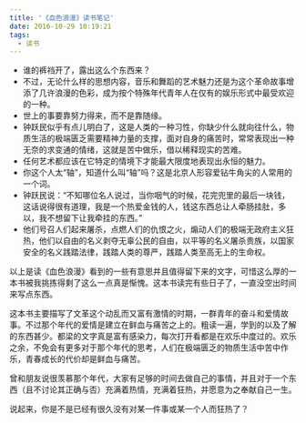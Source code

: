 ```yaml
---
title: '《血色浪漫》读书笔记'
date: 2016-10-29 10:19:21
tags:
  - 读书
---
```


- 谁的裤裆开了，露出这么个东西来？
- 不过，无论什么样的思想内容，音乐和舞蹈的艺术魅力还是为这个革命故事增添了几许浪漫的色彩，成为按个特殊年代青年人在仅有的娱乐形式中最受欢迎的一种。
- 世上的事要靠努力得来，而不是靠随缘。
- 钟跃民似乎有点儿明白了，这是人类的一种习性，你缺少什么就向往什么，物质生活的极端匮乏需要精神力量的支撑，面对自身的痛苦时，常常表现出一种无奈的求变通的情绪，这就是苦中做乐，借以稀释现实的苦难。
- 任何艺术都应该在它特定的情境下才能最大限度地表现出永恒的魅力。
- 你这个人太“轴”，知道什么叫“轴”吗？这是北京人形容爱钻牛角尖的人常用的一个词。
- 钟跃民说：“不知哪位名人说过，当你咽气的时候，花完兜里的最后一块钱，这话说得很有道理，我是一个热爱金钱的人，钱这东西总让人牵肠挂肚，多以，我不想留下让我牵挂的东西。”
- 他们号召人们起来屠杀，点燃人们的仇恨之火，煽动人们的极端无政府主义狂热，他们以自由的名义剥夺无辜公民的自由，以平等的名义屠杀贵族，以国家安全的名义践踏法律，践踏人类的尊严，践踏人类至高无上的生命权。

<!-- more -->
以上是读《血色浪漫》看到的一些有意思并且值得留下来的文字，可惜这么厚的一本书被我挑拣得剩了这么一点真是惭愧。这本书读完有些日子了，一直没空出时间来写点东西。

这本书主要描写了文革这个动乱而又富有激情的时期，一群青年的奋斗和爱情故事。不过那个年代的爱情是建立在鲜血与痛苦之上的。粗读一遍，学到的以及了解的东西甚少。都梁的文字真是富有感染力，每次打开看都是在欢乐中度过的。欢乐之余，不免会有更多对于那个年代的思考，人们在极端匮乏的物质生活中苦中作乐，青春成长的代价却是鲜血与痛苦。

曾和朋友说很羡慕那个年代，大家有足够的时间去做自己的事情，并且对于一个东西（且不讨论其正确与否）充满着热情，充满着狂热，并愿意为之奉献自己一生。

说起来，你是不是已经有很久没有对某一件事或某一个人而狂热了？
